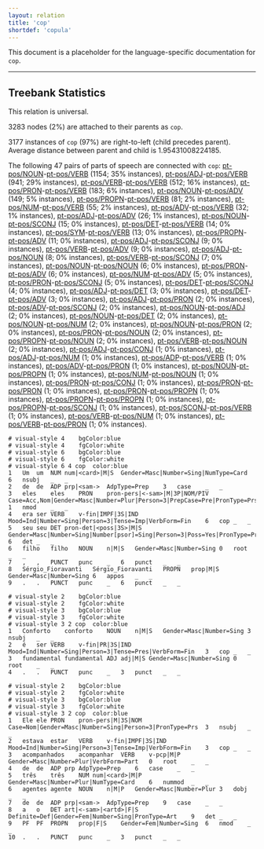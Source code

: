 ```yaml
---
layout: relation
title: 'cop'
shortdef: 'copula'
---
```


This document is a placeholder for the language-specific documentation
for `cop`.

--------------------------------------------------------------------------------

## Treebank Statistics

This relation is universal.

3283 nodes (2%) are attached to their parents as `cop`.

3177 instances of `cop` (97%) are right-to-left (child precedes parent).
Average distance between parent and child is 1.95431008224185.

The following 47 pairs of parts of speech are connected with `cop`: [pt-pos/NOUN]()-[pt-pos/VERB]() (1154; 35% instances), [pt-pos/ADJ]()-[pt-pos/VERB]() (941; 29% instances), [pt-pos/VERB]()-[pt-pos/VERB]() (512; 16% instances), [pt-pos/PRON]()-[pt-pos/VERB]() (183; 6% instances), [pt-pos/NOUN]()-[pt-pos/ADV]() (149; 5% instances), [pt-pos/PROPN]()-[pt-pos/VERB]() (81; 2% instances), [pt-pos/NUM]()-[pt-pos/VERB]() (55; 2% instances), [pt-pos/ADV]()-[pt-pos/VERB]() (32; 1% instances), [pt-pos/ADJ]()-[pt-pos/ADV]() (26; 1% instances), [pt-pos/NOUN]()-[pt-pos/SCONJ]() (15; 0% instances), [pt-pos/DET]()-[pt-pos/VERB]() (14; 0% instances), [pt-pos/SYM]()-[pt-pos/VERB]() (13; 0% instances), [pt-pos/PROPN]()-[pt-pos/ADV]() (11; 0% instances), [pt-pos/ADJ]()-[pt-pos/SCONJ]() (9; 0% instances), [pt-pos/VERB]()-[pt-pos/ADV]() (9; 0% instances), [pt-pos/ADJ]()-[pt-pos/NOUN]() (8; 0% instances), [pt-pos/VERB]()-[pt-pos/SCONJ]() (7; 0% instances), [pt-pos/NOUN]()-[pt-pos/NOUN]() (6; 0% instances), [pt-pos/PRON]()-[pt-pos/ADV]() (6; 0% instances), [pt-pos/NUM]()-[pt-pos/ADV]() (5; 0% instances), [pt-pos/PRON]()-[pt-pos/SCONJ]() (5; 0% instances), [pt-pos/DET]()-[pt-pos/SCONJ]() (4; 0% instances), [pt-pos/ADJ]()-[pt-pos/DET]() (3; 0% instances), [pt-pos/DET]()-[pt-pos/ADV]() (3; 0% instances), [pt-pos/ADJ]()-[pt-pos/PRON]() (2; 0% instances), [pt-pos/ADV]()-[pt-pos/SCONJ]() (2; 0% instances), [pt-pos/NOUN]()-[pt-pos/ADJ]() (2; 0% instances), [pt-pos/NOUN]()-[pt-pos/DET]() (2; 0% instances), [pt-pos/NOUN]()-[pt-pos/NUM]() (2; 0% instances), [pt-pos/NOUN]()-[pt-pos/PRON]() (2; 0% instances), [pt-pos/PRON]()-[pt-pos/NOUN]() (2; 0% instances), [pt-pos/PROPN]()-[pt-pos/NOUN]() (2; 0% instances), [pt-pos/VERB]()-[pt-pos/NOUN]() (2; 0% instances), [pt-pos/ADJ]()-[pt-pos/CONJ]() (1; 0% instances), [pt-pos/ADJ]()-[pt-pos/NUM]() (1; 0% instances), [pt-pos/ADP]()-[pt-pos/VERB]() (1; 0% instances), [pt-pos/ADV]()-[pt-pos/PRON]() (1; 0% instances), [pt-pos/NOUN]()-[pt-pos/PROPN]() (1; 0% instances), [pt-pos/NUM]()-[pt-pos/NOUN]() (1; 0% instances), [pt-pos/PRON]()-[pt-pos/CONJ]() (1; 0% instances), [pt-pos/PRON]()-[pt-pos/PRON]() (1; 0% instances), [pt-pos/PRON]()-[pt-pos/PROPN]() (1; 0% instances), [pt-pos/PROPN]()-[pt-pos/PROPN]() (1; 0% instances), [pt-pos/PROPN]()-[pt-pos/SCONJ]() (1; 0% instances), [pt-pos/SCONJ]()-[pt-pos/VERB]() (1; 0% instances), [pt-pos/VERB]()-[pt-pos/NUM]() (1; 0% instances), [pt-pos/VERB]()-[pt-pos/PRON]() (1; 0% instances).


~~~ conllu
# visual-style 4	bgColor:blue
# visual-style 4	fgColor:white
# visual-style 6	bgColor:blue
# visual-style 6	fgColor:white
# visual-style 6 4 cop	color:blue
1	Um	um	NUM	num|<card>|M|S	Gender=Masc|Number=Sing|NumType=Card	6	nsubj	_	_
2	de	de	ADP	prp|<sam->	AdpType=Prep	3	case	_	_
3	eles	eles	PRON	pron-pers|<-sam>|M|3P|NOM/PIV	Case=Acc,Nom|Gender=Masc|Number=Plur|Person=3|PrepCase=Pre|PronType=Prs	1	nmod	_	_
4	era	ser	VERB	v-fin|IMPF|3S|IND	Mood=Ind|Number=Sing|Person=3|Tense=Imp|VerbForm=Fin	6	cop	_	_
5	seu	seu	DET	pron-det|<poss|3S>|M|S	Gender=Masc|Number=Sing|Number[psor]=Sing|Person=3|Poss=Yes|PronType=Prs	6	det	_	_
6	filho	filho	NOUN	n|M|S	Gender=Masc|Number=Sing	0	root	_	_
7	,	,	PUNCT	punc	_	6	punct	_	_
8	Sérgio_Fioravanti	Sérgio_Fioravanti	PROPN	prop|M|S	Gender=Masc|Number=Sing	6	appos	_	_
9	.	.	PUNCT	punc	_	6	punct	_	_

~~~


~~~ conllu
# visual-style 2	bgColor:blue
# visual-style 2	fgColor:white
# visual-style 3	bgColor:blue
# visual-style 3	fgColor:white
# visual-style 3 2 cop	color:blue
1	Conforto	conforto	NOUN	n|M|S	Gender=Masc|Number=Sing	3	nsubj	_	_
2	é	ser	VERB	v-fin|PR|3S|IND	Mood=Ind|Number=Sing|Person=3|Tense=Pres|VerbForm=Fin	3	cop	_	_
3	fundamental	fundamental	ADJ	adj|M|S	Gender=Masc|Number=Sing	0	root	_	_
4	.	.	PUNCT	punc	_	3	punct	_	_

~~~


~~~ conllu
# visual-style 2	bgColor:blue
# visual-style 2	fgColor:white
# visual-style 3	bgColor:blue
# visual-style 3	fgColor:white
# visual-style 3 2 cop	color:blue
1	Ele	ele	PRON	pron-pers|M|3S|NOM	Case=Nom|Gender=Masc|Number=Sing|Person=3|PronType=Prs	3	nsubj	_	_
2	estava	estar	VERB	v-fin|IMPF|3S|IND	Mood=Ind|Number=Sing|Person=3|Tense=Imp|VerbForm=Fin	3	cop	_	_
3	acompanhados	acompanhar	VERB	v-pcp|M|P	Gender=Masc|Number=Plur|VerbForm=Part	0	root	_	_
4	de	de	ADP	prp	AdpType=Prep	6	case	_	_
5	três	três	NUM	num|<card>|M|P	Gender=Masc|Number=Plur|NumType=Card	6	nummod	_	_
6	agentes	agente	NOUN	n|M|P	Gender=Masc|Number=Plur	3	dobj	_	_
7	de	de	ADP	prp|<sam->	AdpType=Prep	9	case	_	_
8	a	o	DET	art|<-sam>|<artd>|F|S	Definite=Def|Gender=Fem|Number=Sing|PronType=Art	9	det	_	_
9	PF	PF	PROPN	prop|F|S	Gender=Fem|Number=Sing	6	nmod	_	_
10	.	.	PUNCT	punc	_	3	punct	_	_

~~~


